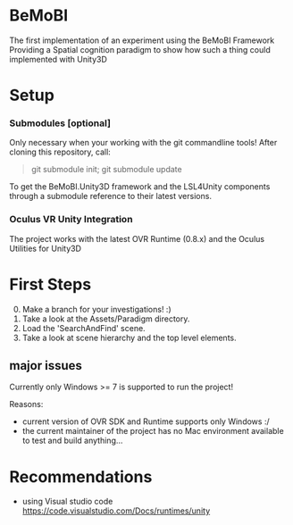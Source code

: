 # BeMoBI
The first implementation of an experiment using the BeMoBI Framework
Providing a Spatial cognition paradigm to show how such a thing could implemented with Unity3D


# Setup

### Submodules [optional]
Only necessary when your working with the git commandline tools!
After cloning this repository, call:

> git submodule init; git submodule update

To get the BeMoBI.Unity3D framework and the LSL4Unity components through a submodule reference to their latest versions.

### Oculus VR Unity Integration
The project works with the latest OVR Runtime (0.8.x) and the Oculus Utilities for Unity3D

# First Steps

0. Make a branch for your investigations! :)
1. Take a look at the Assets/Paradigm directory.
2. Load the 'SearchAndFind' scene.
3. Take a look at scene hierarchy and the top level elements.


## major issues
Currently only Windows >= 7 is supported to run the project! 

Reasons:
 - current version of OVR SDK and Runtime supports only Windows :/
 - the current maintainer of the project has no Mac environment available to test and build anything...
 

# Recommendations
* using Visual studio code https://code.visualstudio.com/Docs/runtimes/unity